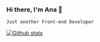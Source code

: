### Hi there, I'm Ana 👋

```Just another Front-end Developer```

[![Github stats](https://github-readme-stats.vercel.app/api?username=anacvignola&show_icons=true&theme=material-palenight)](https://github.com/anuraghazra/github-readme-stats)
